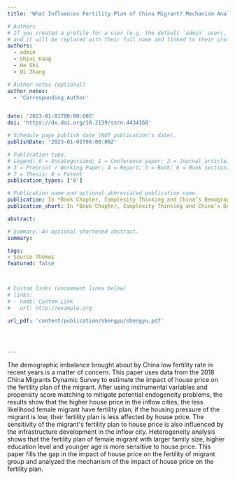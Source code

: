 ```yaml
---
title: 'What Influences Fertility Plan of China Migrant? Mechanism Analysis Based on House Price Perspective'

# Authors
# If you created a profile for a user (e.g. the default `admin` user), write the username (folder name) here
# and it will be replaced with their full name and linked to their profile.
authors:
  - admin
  - Shixi Kang
  - He Shi
  - Qi Zhang

# Author notes (optional)
author_notes:
  - 'Corresponding Author'


date: '2023-01-01T00:00:00Z'
doi: 'https://dx.doi.org/10.2139/ssrn.4434160'

# Schedule page publish date (NOT publication's date).
publishDate: '2023-01-01T00:00:00Z'

# Publication type.
# Legend: 0 = Uncategorized; 1 = Conference paper; 2 = Journal article;
# 3 = Preprint / Working Paper; 4 = Report; 5 = Book; 6 = Book section;
# 7 = Thesis; 8 = Patent
publication_types: ['6']

# Publication name and optional abbreviated publication name.
publication: In *Book Chapter, Complexity Thinking and China’s Demography Within and Beyond Mainland China, edited by Armando Aliu, Springer Nature*
publication_short: In *Book Chapter, Complexity Thinking and China’s Demography Within and Beyond Mainland China*

abstract: 

# Summary. An optional shortened abstract.
summary: 

tags:
- Source Themes
featured: false



# Custom links (uncomment lines below)
# links:
# - name: Custom Link
#   url: http://example.org

url_pdf: 'content/publication/shengyu/shengyu.pdf'




---
```


The demographic imbalance brought about by China low fertility rate in recent years is a matter of concern. This paper uses data from the 2018 China Migrants Dynamic Survey to estimate the impact of house price on the fertility plan of the migrant. After using instrumental variables and propensity score matching to mitigate potential endogeneity problems, the results show that the higher house price in the inflow cities, the less likelihood female migrant have fertility plan; if the housing pressure of the migrant is low, their fertility plan is less affected by house price. The sensitivity of the migrant's fertility plan to house price is also influenced by the infrastructure development in the inflow city. Heterogeneity analysis shows that the fertility plan of female migrant with larger family size, higher education level and younger age is more sensitive to house price. This paper fills the gap in the impact of house price on the fertility of migrant group and analyzed the mechanism of the impact of house price on the fertility plan.
